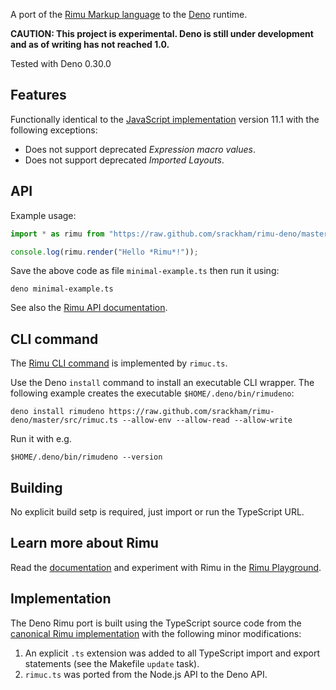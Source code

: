 A port of the [Rimu Markup language](https://srackham.github.io/rimu/) to the
[Deno](https://deno.land/) runtime.

**CAUTION: This project is experimental. Deno is still under development and as
of writing has not reached 1.0.**

Tested with Deno 0.30.0


## Features
Functionally identical to the [JavaScript
implementation](https://github.com/srackham/rimu) version 11.1 with the
following exceptions:

- Does not support deprecated _Expression macro values_.
- Does not support deprecated _Imported Layouts_.


## API
Example usage:

``` typescript
import * as rimu from "https://raw.github.com/srackham/rimu-deno/master/src/rimu.ts";

console.log(rimu.render("Hello *Rimu*!"));
```

Save the above code as file `minimal-example.ts` then run it using:

    deno minimal-example.ts
    
See also the [Rimu API
documentation](https://srackham.github.io/rimu/reference.html#api).


## CLI command
The [Rimu CLI
command](https://srackham.github.io/rimu/reference.html#rimuc-command) is
implemented by `rimuc.ts`.

Use the Deno `install` command to install an executable CLI wrapper. The
following example creates the executable `$HOME/.deno/bin/rimudeno`:

	deno install rimudeno https://raw.github.com/srackham/rimu-deno/master/src/rimuc.ts --allow-env --allow-read --allow-write

Run it with e.g.

    $HOME/.deno/bin/rimudeno --version


## Building
No explicit build setp is required, just import or run the TypeScript URL.


## Learn more about Rimu
Read the [documentation](https://srackham.github.io/rimu/reference.html) and
experiment with Rimu in the [Rimu
Playground](http://srackham.github.io/rimu/rimuplayground.html).


## Implementation
The Deno Rimu port is built using the TypeScript source code from the [canonical
Rimu implementation](https://github.com/srackham/rimu) with the following minor
modifications:

1. An explicit `.ts` extension was added to all TypeScript import and export statements
   (see the Makefile `update` task).
2. `rimuc.ts` was ported from the Node.js API to the Deno API.